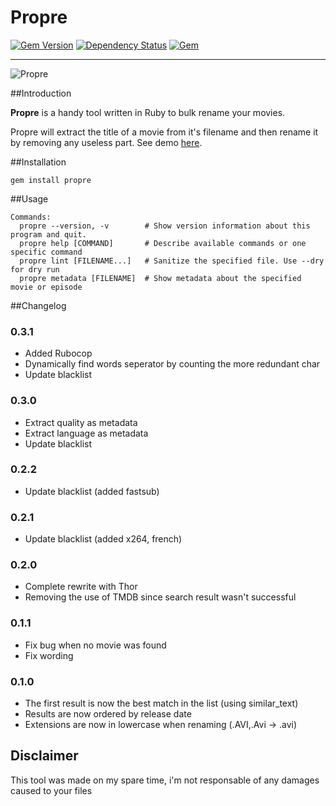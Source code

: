 Propre
======

[![Gem Version](https://badge.fury.io/rb/propre.svg)](https://rubygems.org/gems/propre/)
[![Dependency Status](https://gemnasium.com/yadomi/propre.svg)](https://gemnasium.com/yadomi/propre)
[![Gem](https://img.shields.io/gem/dtv/propre.svg)](https://rubygems.org/gems/propre/)

---

![Propre](http://cl.ly/image/3b3M2Q2s2r2r/Image%202014-12-31%20at%204.10.46%20PM.png)

##Introduction

**Propre** is a handy tool written in Ruby to bulk rename your movies.

Propre will extract the title of a movie from it's filename and then rename it by removing any useless part. See demo [here](http://yadomi.github.io/propre/).

##Installation

    gem install propre

##Usage

    Commands:
      propre --version, -v        # Show version information about this program and quit.
      propre help [COMMAND]       # Describe available commands or one specific command
      propre lint [FILENAME...]   # Sanitize the specified file. Use --dry for dry run
      propre metadata [FILENAME]  # Show metadata about the specified movie or episode

##Changelog

### 0.3.1

  - Added Rubocop
  - Dynamically find words seperator by counting the more redundant char
  - Update blacklist

### 0.3.0

  - Extract quality as metadata
  - Extract language as metadata
  - Update blacklist

### 0.2.2

  - Update blacklist (added fastsub)

### 0.2.1

  - Update blacklist (added x264, french)

### 0.2.0

  - Complete rewrite with Thor
  - Removing the use of TMDB since search result wasn't successful

### 0.1.1

  - Fix bug when no movie was found
  - Fix wording

### 0.1.0

  - The first result is now the best match in the list (using similar_text)
  - Results are now ordered by release date
  - Extensions are now in lowercase when renaming (.AVI,.Avi -> .avi)

Disclaimer
----------

This tool was made on my spare time, i'm not responsable of any damages caused to your files
